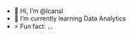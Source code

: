 - 👋 Hi, I’m @lcansl
- 🌱 I’m currently learning Data Analytics 
- ⚡ Fun fact: ...

<!---
lcansl/lcansl is a ✨ special ✨ repository because its `README.md` (this file) appears on your GitHub profile.
You can click the Preview link to take a look at your changes.
--->
